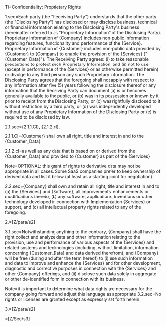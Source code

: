 Ti=Confidentiality; Proprietary Rights

1.sec=Each party (the "Receiving Party") understands that the other party (the "Disclosing Party") has disclosed or may disclose business, technical or financial information relating to the Disclosing Party's business (hereinafter referred to as "Proprietary Information" of the Disclosing Party).  Proprietary Information of {Company} includes non-public information regarding features, functionality and performance of the {Service}.  Proprietary Information of {Customer} includes non-public data provided by {Customer} to {Company} to enable the provision of the {Services} ("{Customer_Data}"). The Receiving Party agrees: (i) to take reasonable precautions to protect such Proprietary Information, and (ii) not to use (except in performance of the {Services} or as otherwise permitted herein) or divulge to any third person any such Proprietary Information.  The Disclosing Party agrees that the foregoing shall not apply with respect to any information after five (5) years following the disclosure thereof or any information that the Receiving Party can document (a) is or becomes generally available to the public, or (b) was in its possession or known by it prior to receipt from the Disclosing Party, or (c) was rightfully disclosed to it without restriction by a third party, or (d) was independently developed without use of any Proprietary Information of the Disclosing Party or (e) is required to be disclosed by law.

2.1.sec={2.1.1.Cl}, {2.1.2.cl}.

2.1.1.Cl={Customer} shall own all right, title and interest in and to the {Customer_Data}

2.1.2.cl=as well as any data that is based on or derived from the {Customer_Data} and provided to {Customer} as part of the {Services}

Note=OPTIONAL: this grant of rights to derivative data may not be appropriate in all cases.  Some SaaS companies prefer to keep ownership of derived data and list it below (at least as a starting point for negotiation).

2.2.sec={Company} shall own and retain all right, title and interest in and to (a) the {Services} and {Software}, all improvements, enhancements or modifications thereto, (b) any software, applications, inventions or other technology developed in connection with Implementation {Services} or support, and (c) all intellectual property rights related to any of the foregoing.

2.=[Z/para/s2]

3.1.sec=Notwithstanding anything to the contrary, {Company} shall have the right collect and analyze data and other information relating to the provision, use and performance of various aspects of the {Services} and related systems and technologies (including, without limitation, information concerning {Customer_Data} and data derived therefrom), and  {Company} will be free (during and after the term hereof) to (i) use such information and data to improve and enhance the {Services} and for other development, diagnostic and corrective purposes in connection with the {Services} and other {Company} offerings, and (ii) disclose such data solely in aggregate or other de-identified form in connection with its business.

Note=it is important to determine what data rights are necessary for the company going forward and adjust this language as appropriate
3.2.sec=No rights or licenses are granted except as expressly set forth herein.

3.=[Z/para/s2]

=[Z/Sec/s3]

